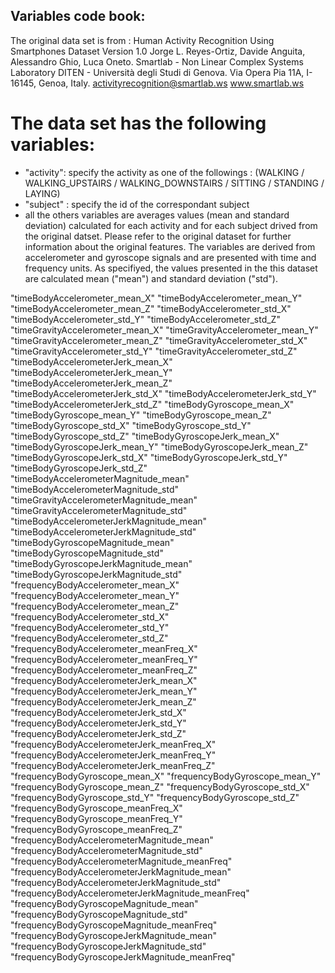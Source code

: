 ## Variables code book:

The original data set is from : Human Activity Recognition Using Smartphones Dataset Version 1.0
Jorge L. Reyes-Ortiz, Davide Anguita, Alessandro Ghio, Luca Oneto. Smartlab - Non Linear Complex Systems Laboratory DITEN - Università degli Studi di Genova. Via Opera Pia 11A, I-16145, Genoa, Italy. activityrecognition@smartlab.ws www.smartlab.ws

# The data set has the following variables: 

* "activity": specify the activity as one of the followings : (WALKING / WALKING_UPSTAIRS / WALKING_DOWNSTAIRS / SITTING / STANDING / LAYING)
* "subject" : specify the id of the correspondant subject
* all the others variables are averages values (mean and standard deviation) calculated for each activity and for each subject drived from the original datset.
Please refer to the original dataset for further information about the original features.
The variables are derived from accelerometer and gyroscope signals and are presented with time and frequency units.
As specifiyed, the values presented in the this dataset are calculated mean ("mean") and standard deviation ("std").




















"timeBodyAccelerometer_mean_X" 
"timeBodyAccelerometer_mean_Y" 
"timeBodyAccelerometer_mean_Z"
"timeBodyAccelerometer_std_X"
"timeBodyAccelerometer_std_Y" 
"timeBodyAccelerometer_std_Z" 
"timeGravityAccelerometer_mean_X" 
"timeGravityAccelerometer_mean_Y" 
"timeGravityAccelerometer_mean_Z" 
"timeGravityAccelerometer_std_X" 
"timeGravityAccelerometer_std_Y" 
"timeGravityAccelerometer_std_Z" 
"timeBodyAccelerometerJerk_mean_X" 
"timeBodyAccelerometerJerk_mean_Y" 
"timeBodyAccelerometerJerk_mean_Z"
"timeBodyAccelerometerJerk_std_X"
"timeBodyAccelerometerJerk_std_Y"
"timeBodyAccelerometerJerk_std_Z"
"timeBodyGyroscope_mean_X"
"timeBodyGyroscope_mean_Y"
"timeBodyGyroscope_mean_Z"
"timeBodyGyroscope_std_X"
"timeBodyGyroscope_std_Y"
"timeBodyGyroscope_std_Z"
"timeBodyGyroscopeJerk_mean_X"
"timeBodyGyroscopeJerk_mean_Y"
"timeBodyGyroscopeJerk_mean_Z"
"timeBodyGyroscopeJerk_std_X"
"timeBodyGyroscopeJerk_std_Y"
"timeBodyGyroscopeJerk_std_Z"
"timeBodyAccelerometerMagnitude_mean"
"timeBodyAccelerometerMagnitude_std"
"timeGravityAccelerometerMagnitude_mean"
"timeGravityAccelerometerMagnitude_std"
"timeBodyAccelerometerJerkMagnitude_mean"
"timeBodyAccelerometerJerkMagnitude_std"
"timeBodyGyroscopeMagnitude_mean"
"timeBodyGyroscopeMagnitude_std"
"timeBodyGyroscopeJerkMagnitude_mean"
"timeBodyGyroscopeJerkMagnitude_std"
"frequencyBodyAccelerometer_mean_X"
"frequencyBodyAccelerometer_mean_Y"
"frequencyBodyAccelerometer_mean_Z"
"frequencyBodyAccelerometer_std_X"
"frequencyBodyAccelerometer_std_Y"
"frequencyBodyAccelerometer_std_Z"
"frequencyBodyAccelerometer_meanFreq_X"
"frequencyBodyAccelerometer_meanFreq_Y"
"frequencyBodyAccelerometer_meanFreq_Z"
"frequencyBodyAccelerometerJerk_mean_X"
"frequencyBodyAccelerometerJerk_mean_Y"
"frequencyBodyAccelerometerJerk_mean_Z"
"frequencyBodyAccelerometerJerk_std_X"
"frequencyBodyAccelerometerJerk_std_Y"
"frequencyBodyAccelerometerJerk_std_Z"
"frequencyBodyAccelerometerJerk_meanFreq_X"
"frequencyBodyAccelerometerJerk_meanFreq_Y"
"frequencyBodyAccelerometerJerk_meanFreq_Z"
"frequencyBodyGyroscope_mean_X"
"frequencyBodyGyroscope_mean_Y"
"frequencyBodyGyroscope_mean_Z"
"frequencyBodyGyroscope_std_X"
"frequencyBodyGyroscope_std_Y"
"frequencyBodyGyroscope_std_Z"
"frequencyBodyGyroscope_meanFreq_X"
"frequencyBodyGyroscope_meanFreq_Y"
"frequencyBodyGyroscope_meanFreq_Z"
"frequencyBodyAccelerometerMagnitude_mean"
"frequencyBodyAccelerometerMagnitude_std"
"frequencyBodyAccelerometerMagnitude_meanFreq"
"frequencyBodyAccelerometerJerkMagnitude_mean"
"frequencyBodyAccelerometerJerkMagnitude_std"
"frequencyBodyAccelerometerJerkMagnitude_meanFreq" "frequencyBodyGyroscopeMagnitude_mean"
"frequencyBodyGyroscopeMagnitude_std"
"frequencyBodyGyroscopeMagnitude_meanFreq"
"frequencyBodyGyroscopeJerkMagnitude_mean"
"frequencyBodyGyroscopeJerkMagnitude_std"
"frequencyBodyGyroscopeJerkMagnitude_meanFreq"
